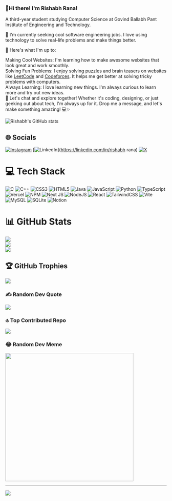 ### 👋Hi there! I'm Rishabh Rana!
A third-year student studying Computer Science at Govind Ballabh Pant Institute of Engineering and Technology.<br/>

💼 I'm currently seeking cool software engineering jobs. I love using technology to solve real-life problems and make things better.<br/>

🌟 Here's what I'm up to:<br/>

Making Cool Websites: I'm learning how to make awesome websites that look great and work smoothly.<br/>
Solving Fun Problems: I enjoy solving puzzles and brain teasers on websites like [LeetCode](https://leetcode.com/rishabh_318/) and [Codeforces](https://codeforces.com/profile/rishabh_318). It helps me get better at solving tricky problems with computers.<br/>
Always Learning: I love learning new things. I'm always curious to learn more and try out new ideas.<br/>
🚀 Let's chat and explore together! Whether it's coding, designing, or just geeking out about tech, I'm always up for it. Drop me a message, and let's make something amazing! 💻✨<br/>

<!-- Git hub stats -->
![Rishabh's GitHub stats](https://github-readme-stats.vercel.app/api?username=rishabh-318&show_icons=true&theme=radical)

## 🌐 Socials
[![Instagram](https://img.shields.io/badge/Instagram-%23E4405F.svg?logo=Instagram&logoColor=white)](https://instagram.com/rishurana88) [![LinkedIn](https://img.shields.io/badge/LinkedIn-%230077B5.svg?logo=linkedin&logoColor=white)](https://linkedin.com/in/rishabh rana) [![X](https://img.shields.io/badge/X-black.svg?logo=X&logoColor=white)](https://x.com/Rishabh94135338) 

# 💻 Tech Stack
![C](https://img.shields.io/badge/c-%2300599C.svg?style=for-the-badge&logo=c&logoColor=white) ![C++](https://img.shields.io/badge/c++-%2300599C.svg?style=for-the-badge&logo=c%2B%2B&logoColor=white) ![CSS3](https://img.shields.io/badge/css3-%231572B6.svg?style=for-the-badge&logo=css3&logoColor=white) ![HTML5](https://img.shields.io/badge/html5-%23E34F26.svg?style=for-the-badge&logo=html5&logoColor=white) ![Java](https://img.shields.io/badge/java-%23ED8B00.svg?style=for-the-badge&logo=openjdk&logoColor=white) ![JavaScript](https://img.shields.io/badge/javascript-%23323330.svg?style=for-the-badge&logo=javascript&logoColor=%23F7DF1E) ![Python](https://img.shields.io/badge/python-3670A0?style=for-the-badge&logo=python&logoColor=ffdd54) ![TypeScript](https://img.shields.io/badge/typescript-%23007ACC.svg?style=for-the-badge&logo=typescript&logoColor=white) ![Vercel](https://img.shields.io/badge/vercel-%23000000.svg?style=for-the-badge&logo=vercel&logoColor=white) ![NPM](https://img.shields.io/badge/NPM-%23CB3837.svg?style=for-the-badge&logo=npm&logoColor=white) ![Next JS](https://img.shields.io/badge/Next-black?style=for-the-badge&logo=next.js&logoColor=white) ![NodeJS](https://img.shields.io/badge/node.js-6DA55F?style=for-the-badge&logo=node.js&logoColor=white) ![React](https://img.shields.io/badge/react-%2320232a.svg?style=for-the-badge&logo=react&logoColor=%2361DAFB) ![TailwindCSS](https://img.shields.io/badge/tailwindcss-%2338B2AC.svg?style=for-the-badge&logo=tailwind-css&logoColor=white) ![Vite](https://img.shields.io/badge/vite-%23646CFF.svg?style=for-the-badge&logo=vite&logoColor=white) ![MySQL](https://img.shields.io/badge/mysql-%2300000f.svg?style=for-the-badge&logo=mysql&logoColor=white) ![SQLite](https://img.shields.io/badge/sqlite-%2307405e.svg?style=for-the-badge&logo=sqlite&logoColor=white) ![Notion](https://img.shields.io/badge/Notion-%23000000.svg?style=for-the-badge&logo=notion&logoColor=white)
# 📊 GitHub Stats
![](https://github-readme-stats.vercel.app/api?username=rishabh-318&theme=dark&hide_border=false&include_all_commits=false&count_private=false)<br/>
![](https://github-readme-streak-stats.herokuapp.com/?user=rishabh-318&theme=dark&hide_border=false)<br/>
![](https://github-readme-stats.vercel.app/api/top-langs/?username=rishabh-318&theme=dark&hide_border=false&include_all_commits=false&count_private=false&layout=compact)

## 🏆 GitHub Trophies
![](https://github-profile-trophy.vercel.app/?username=rishabh-318&theme=radical&no-frame=false&no-bg=true&margin-w=4)

### ✍️ Random Dev Quote
![](https://quotes-github-readme.vercel.app/api?type=horizontal&theme=radical)

### 🔝 Top Contributed Repo
![](https://github-contributor-stats.vercel.app/api?username=rishabh-318&limit=5&theme=dark&combine_all_yearly_contributions=true)

### 😂 Random Dev Meme
<img src='https://randommeme-five.vercel.app/' style="height: 400px;"/>

---
[![](https://visitcount.itsvg.in/api?id=rishabh-318&icon=0&color=0)](https://visitcount.itsvg.in)

<!-- Proudly created with GPRM ( https://gprm.itsvg.in ) -->
